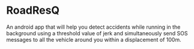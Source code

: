 # RoadResQ
An android app that will help you detect accidents while running in the background using a threshold value of jerk and simultaneously send SOS messages to all the vehicle around you within a displacement of 100m. 
